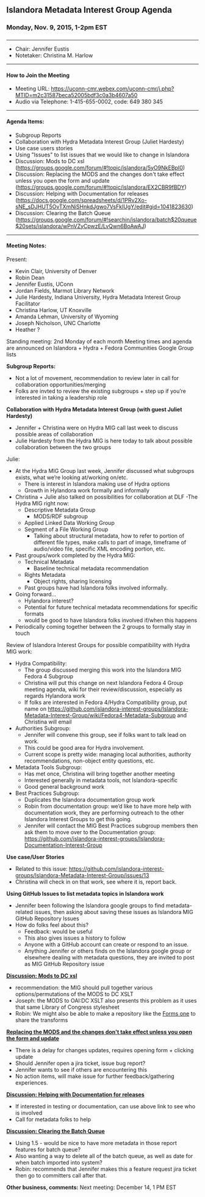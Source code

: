## Islandora Metadata Interest Group Agenda
### Monday, Nov. 9, 2015, 1-2pm EST
### 
---
* Chair: Jennifer Eustis
* Notetaker:  Christina M. Harlow

---

#### How to Join the Meeting  
* Meeting URL: https://uconn-cmr.webex.com/uconn-cmr/j.php?MTID=m2c31587beca52005bdf3c0a3b4607a50  
* Audio via Telephone: 1-415-655-0002, code: 649 380 345

---

#### Agenda Items:  
* Subgroup Reports
* Collaboration with Hydra Metadata Interest Group (Juliet Hardesty)
* Use case users stories
* Using "Issues" to list issues that we would like to change in Islandora  
* Discussion: Mods to DC xsl (https://groups.google.com/forum/#!topic/islandora/5yO9NkEBpI0)
* Discussion: Replacing the MODS and the changes don't take effect unless you open the form and update (https://groups.google.com/forum/#!topic/islandora/EX2CBR9fBDY)
* Discussion: Helping with Documentation for releases (https://docs.google.com/spreadsheets/d/1PRv2Xo-sNE_sDJHUT5OvTXmNiSHnkdJgwo7VsFkIUgY/edit#gid=1041823630)
* Discussion: Clearing the Batch Queue (https://groups.google.com/forum/#!searchin/islandora/batch$20queue$20sets/islandora/wPnVZyCpwzE/LvQwn6BoAwAJ)

---

#### Meeting Notes:

Present:

* Kevin Clair, University of Denver
* Robin Dean
* Jennifer Eustis, UConn
* Jordan Fields, Marmot Library Network
* Julie Hardesty, Indiana University, Hydra Metadata Interest Group Facilitator
* Christina Harlow, UT Knoxville
* Amanda Lehman, University of Wyoming
* Joseph Nicholson, UNC Charlotte
* Heather ?

Standing meeting: 2nd Monday of each month
Meeting times and agenda are announced on Islandora + Hydra + Fedora Communities Google Group lists

**Subgroup Reports:**
- Not a lot of movement, recommendation to review later in call for collaboration opportunities/merging
- Folks are invted to review the existing subgroups + step up if you’re interested in taking a leadership role

**Collaboration with Hydra Metadata Interest Group (with guest Juliet Hardesty)**
- Jennifer + Christina were on Hydra MIG call last week to discuss possible areas of collaboration
- Julie Hardesty from the Hydra MIG is here today to talk about possible collaboration between the two groups

Julie:
- At the Hydra MIG Group last week, Jennifer discussed what subgroups exists, what we’re looking at/working on/etc.
  - There is interest in Islandora making use of Hydra options
  - Growth in Hylandora work formally and informally
- Christina + Julie also talked on possibilities for collaboration at DLF
-The Hydra MIG right now:
  - Descriptive Metadata Group
    - MODS/RDF subgroup
  - Applied Linked Data Working Group
  - Segment of a File Working Group
    - Talking about structural metadata, how to refer to portion of different file types, make calls to part of image, timeframe of audio/video file, specific XML encoding portion, etc.
- Past groups/work completed by the Hydra MIG:
  - Technical Metadata 
    - Baseline technical metadata recommendation
  - Rights Metadata
    - Object rights, sharing licensing
  - Past groups have had Islandora folks involved informally.
- Going forward...
  - Hylandora interest?
  - Potential for future technical metadata recommendations for specific formats
   - would be good to have Islandora folks involved if/when this happens
 - Periodically coming together between the 2 groups to formally stay in touch

Review of Islandora Interest Groups for possible compatibility with Hydra MIG work:
- Hydra Compatibility:
  - The group discussed merging this work into the Islandora MIG Fedora 4 Subgroup
  - Christina will put this change on next Islandora Fedora 4 Group meeting agenda, wiki for their review/discussion, especially as regards Hylandora work
  - If folks are interested in Fedora 4/Hydra Compatibility group, put name on https://github.com/islandora-interest-groups/Islandora-Metadata-Interest-Group/wiki/Fedora4-Metadata-Subgroup and Christina will email
- Authorities Subgroup:
  - Jennifer will convene this group, see if folks want to talk lead on work.
  - This could be good area for Hydra involvement.
  - Current scope is pretty wide: managing local authorities, authority recommendations, non-object entity questions, etc.
- Metadata Tools Subgroup:
  - Has met once, Christina will bring together another meeting
  - Interested generally in metadata tools, not Islandora-specific
  - Good general background work
- Best Practices Subgroup:
  - Duplicates the Islandora documentation group work
  - Robin from documentation group: we’d like to have more help with documentation work, they are performing outreach to the other Islandora Interest Groups to get this going.
  - Jennifer will contact the MIG Best Practices subgroup members then ask them to move over to the Documentation group: https://github.com/islandora-interest-groups/Islandora-Documentation-Interest-Group

**Use case/User Stories**
- Related to this issue: https://github.com/islandora-interest-groups/Islandora-Metadata-Interest-Group/issues/13
- Christina will check in on that work, see where it is, report back.

**Using GitHub Issues to list metadata topics in Islandora work**
- Jennifer been following the Islandora google groups to find metadata-related issues, then asking about saving these issues as Islandora MIG GitHub Repository Issues
- How do folks feel about this?
	- Feedback: would be useful
	- This also gives issues a history to follow
	- Anyone with a GitHub account can create or respond to an issue.
	- Anything Jennifer or others finds on the Islandora google group or elsewhere dealing with metadata questions, they are invited to post as MIG GitHub Repository issue

**[Discussion: Mods to DC xsl](https://groups.google.com/forum/#!topic/islandora/5yO9NkEBpI0)**

- recommendation: the MIG should pull together various options/permutations of the MODS to DC XSLT
- Joseph: the MODS to OAI:DC XSLT also presents this problem as it uses that same Library of Congress stylesheet
- Robin: We might also be able to make a repository like the [Forms one](https://github.com/Islandora-Labs/islandora_ingest_forms) to share the transforms

**[Replacing the MODS and the changes don't take effect unless you open the form and update](https://groups.google.com/forum/#!topic/islandora/EX2CBR9fBDY)**

- There is a delay for changes updates, requires opening form + clicking update
- Should Jennifer open a jira ticket, issue bug report?
- Jennifer wants to see if others are encountering this
- No action items, will make issue for further feedback/gathering experiences.

**[Discussion: Helping with Documentation for releases](https://docs.google.com/spreadsheets/d/1PRv2Xo-sNE_sDJHUT5OvTXmNiSHnkdJgwo7VsFkIUgY/edit#gid=1041823630)**

- If interested in testing or documentation, can use above link to see who is involved
- Call for metadata folks to help

**[Discussion: Clearing the Batch Queue](https://groups.google.com/forum/#!searchin/islandora/batch$20queue$20sets/islandora/wPnVZyCpwzE/LvQwn6BoAwAJ)**

- Using 1.5 - would be nice to have more metadata in those report features for batch queue? 
- Also wanting a way to delete all of the batch queue, as well as date for when batch imported into system?
- Robin: recommends that Jennifer makes this a feature request jira ticket then go to committers call after that.

**Other business, comments:**
Next meeting: December 14, 1 PM EST

